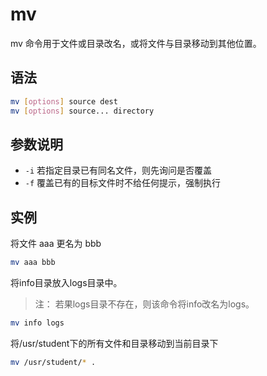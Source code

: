 # mv

mv 命令用于文件或目录改名，或将文件与目录移动到其他位置。

## 语法

```bash
mv [options] source dest
mv [options] source... directory
```

## 参数说明

- `-i` 若指定目录已有同名文件，则先询问是否覆盖
- `-f` 覆盖已有的目标文件时不给任何提示，强制执行

## 实例

将文件 aaa 更名为 bbb

```bash
mv aaa bbb
```

将info目录放入logs目录中。

> 注： 若果logs目录不存在，则该命令将info改名为logs。

```bash
mv info logs
```

将/usr/student下的所有文件和目录移动到当前目录下

```bash
mv /usr/student/* .
```
